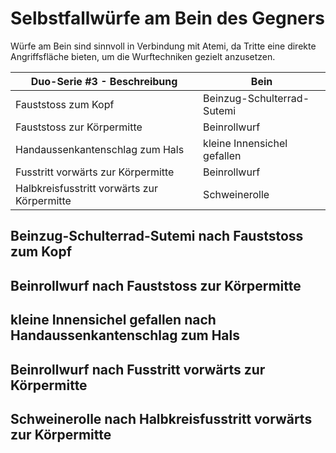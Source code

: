 # Selbstfallwürfe am Bein des Gegners

Würfe am Bein sind sinnvoll in Verbindung mit Atemi, da Tritte eine direkte Angriffsfläche bieten, um die Wurftechniken gezielt anzusetzen.

| Duo-Serie #3 - Beschreibung                 | Bein                        |
|---------------------------------------------|-----------------------------|
| Fauststoss zum Kopf                         | Beinzug-Schulterrad-Sutemi  |
| Fauststoss zur Körpermitte                  | Beinrollwurf                |
| Handaussenkantenschlag zum Hals             | kleine Innensichel gefallen |
| Fusstritt vorwärts zur Körpermitte          | Beinrollwurf                |
| Halbkreisfusstritt vorwärts zur Körpermitte | Schweinerolle               |

## Beinzug-Schulterrad-Sutemi nach Fauststoss zum Kopf



## Beinrollwurf nach Fauststoss zur Körpermitte
## kleine Innensichel gefallen nach Handaussenkantenschlag zum Hals
## Beinrollwurf nach Fusstritt vorwärts zur Körpermitte
## Schweinerolle nach Halbkreisfusstritt vorwärts zur Körpermitte



